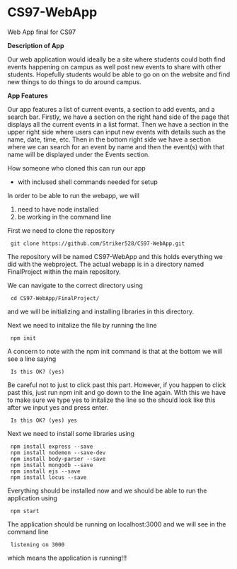 # CS97-WebApp
Web App final for CS97

**Description of App**

Our web application would ideally be a site where students could both find events happening on campus as well post new events to share with other students. Hopefully students would be able to go on on the website and find new things to do things to do around campus.

**App Features**

Our app features a list of current events, a section to add events, and a search bar. Firstly, we have a section on the right hand side of the page that displays all the current events in a list format. Then we have a section in the upper right side where users can input new events with details such as the name, date, time, etc. Then in the bottom right side we have a section where we can search for an event by name and then the event(s) with that name will be displayed under the Events section.

How someone who cloned this can run our app
  - with inclused shell commands needed for setup
  
In order to be able to run the webapp, we will 
1) need to have node installed 
2) be working in the command line 
  
First we need to clone the repository 
```
 git clone https://github.com/Striker528/CS97-WebApp.git
```
The repository will be named CS97-WebApp and this holds everything we did with the webproject.
The actual webapp is in a directory named FinalProject within the main repository.

We can navigate to the correct directory using
```
 cd CS97-WebApp/FinalProject/
```
and we will be initializing and installing libraries in this directory. 



Next we need to initalize the file by running the line
```
 npm init 
```

A concern to note with the npm init command is that at the bottom we will see a line saying 
```
 Is this OK? (yes)
```
Be careful not to just to click past this part. However, if you happen to click past this, just run npm init and go down to the line again. 
With this we have to make sure we type yes to initalize the line so the should look like this after we input yes and press enter.
```
 Is this OK? (yes) yes
```


Next we need to install some libraries using 
```
 npm install express --save
 npm install nodemon --save-dev
 npm install body-parser --save
 npm install mongodb --save
 npm install ejs --save
 npm install locus --save 
```


Everything should be installed now and we should be able to run the application using 
```
 npm start 
```


The application should be running on localhost:3000 and we will see in the command line 
```
 listening on 3000
```
which means the application is running!!!

